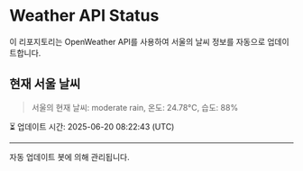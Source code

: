 
# Weather API Status

이 리포지토리는 OpenWeather API를 사용하여 서울의 날씨 정보를 자동으로 업데이트합니다.

## 현재 서울 날씨
> 서울의 현재 날씨: moderate rain, 온도: 24.78°C, 습도: 88%

⏳ 업데이트 시간: 2025-06-20 08:22:43 (UTC)

---
자동 업데이트 봇에 의해 관리됩니다.
